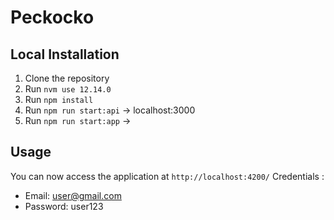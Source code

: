 # Peckocko #

## Local Installation ##

1. Clone the repository
2. Run `nvm use 12.14.0`
3. Run `npm install`
5. Run `npm run start:api` -> localhost:3000
4. Run `npm run start:app` ->

## Usage ##

You can now access the application at `http://localhost:4200/`
Credentials : 
- Email: user@gmail.com
- Password: user123
